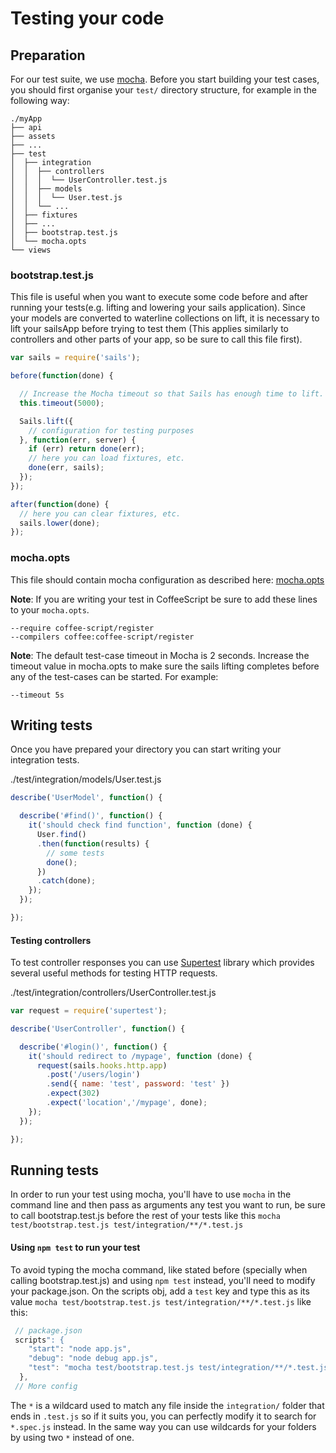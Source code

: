 # Testing your code

## Preparation

For our test suite, we use [mocha](http://mochajs.org/).
Before you start building your test cases, you should first organise your `test/` directory structure, for example in the following way:
```batch
./myApp
├── api
├── assets
├── ...
├── test
│  ├── integration
│  │  ├── controllers
│  │  │  └── UserController.test.js
│  │  ├── models
│  │  │  └── User.test.js
│  │  └── ...
│  ├── fixtures
│  ├── ...
│  ├── bootstrap.test.js
│  └── mocha.opts
└── views

```

### bootstrap.test.js

This file is useful when you want to execute some code before and after running your tests(e.g. lifting and lowering your sails application). Since your models are converted to waterline collections on lift, it is necessary to lift your sailsApp before trying to test them (This applies similarly to controllers and other parts of your app, so be sure to call this file first).

```javascript
var sails = require('sails');

before(function(done) {

  // Increase the Mocha timeout so that Sails has enough time to lift.
  this.timeout(5000);

  Sails.lift({
    // configuration for testing purposes
  }, function(err, server) {
    if (err) return done(err);
    // here you can load fixtures, etc.
    done(err, sails);
  });
});

after(function(done) {
  // here you can clear fixtures, etc.
  sails.lower(done);
});
```

### mocha.opts

This file should contain mocha configuration as described here: [mocha.opts](http://mochajs.org/#mocha-opts)

**Note**: If you are writing your test in CoffeeScript be sure to add these lines to your `mocha.opts`.
```
--require coffee-script/register
--compilers coffee:coffee-script/register
```
**Note**: The default test-case timeout in Mocha is 2 seconds. Increase the timeout value in mocha.opts to make sure the sails lifting completes before any of the test-cases can be started. For example:
```
--timeout 5s
```

## Writing tests

Once you have prepared your directory you can start writing your integration tests.

./test/integration/models/User.test.js
```js
describe('UserModel', function() {

  describe('#find()', function() {
    it('should check find function', function (done) {
      User.find()
      .then(function(results) {
        // some tests
        done();
      })
      .catch(done);
    });
  });

});
```

#### Testing controllers

To test controller responses you can use [Supertest](https://github.com/visionmedia/supertest) library which provides several useful methods for testing HTTP requests.

./test/integration/controllers/UserController.test.js
```js
var request = require('supertest');

describe('UserController', function() {

  describe('#login()', function() {
    it('should redirect to /mypage', function (done) {
      request(sails.hooks.http.app)
        .post('/users/login')
        .send({ name: 'test', password: 'test' })
        .expect(302)
        .expect('location','/mypage', done);
    });
  });

});
```
## Running tests

In order to run your test using mocha, you'll have to use `mocha` in the command line and then pass as arguments any test you want to run, be sure to call bootstrap.test.js before the rest of your tests like this `mocha test/bootstrap.test.js test/integration/**/*.test.js`

#### Using `npm test` to run your test

To avoid typing the mocha command, like stated before (specially when calling bootstrap.test.js) and using `npm test` instead, you'll need to modify your package.json. On the scripts obj, add a `test` key and type this as its value `mocha test/bootstrap.test.js test/integration/**/*.test.js` like this:

```js
 // package.json
 scripts": {
    "start": "node app.js",
    "debug": "node debug app.js",
    "test": "mocha test/bootstrap.test.js test/integration/**/*.test.js"
  },
 // More config
```
The `*` is a wildcard used to match any file inside the `integration/` folder that ends in `.test.js` so if it suits you, you can perfectly modify it to search for `*.spec.js` instead. In the same way you can use wildcards for your folders by using two `*` instead of one.


<docmeta name="displayName" value="Testing">
